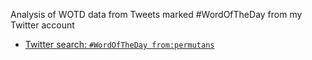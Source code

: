 Analysis of WOTD data from Tweets marked #WordOfTheDay from my Twitter account

- [Twitter search: `#WordOfTheDay from:permutans`](https://twitter.com/search?q=%23WordOfTheDay%20from%3Apermutans)
